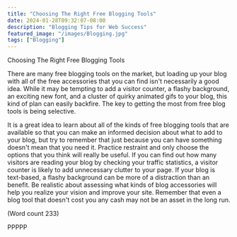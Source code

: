 ```yaml
---
title: "Choosing The Right Free Blogging Tools"
date: 2024-01-28T09:32:07-08:00
description: "Blogging Tips for Web Success"
featured_image: "/images/Blogging.jpg"
tags: ["Blogging"]
---
```


Choosing The Right Free Blogging Tools

There are many free blogging tools on the market, but
loading up your blog with all of the free accessories that
you can find isn't necessarily a good idea. While it may
be tempting to add a visitor counter, a flashy
background, an exciting new font, and a cluster of
quirky animated gifs to your blog, this kind of plan can
easily backfire. The key to getting the most from free
blog tools is being selective. 

It is a great idea to learn about all of the kinds of free
blogging tools that are available so that you can make
an informed decision about what to add to your blog,
but try to remember that just because you can have
something doesn't mean that you need it. Practice
restraint and only choose the options that you think will
really be useful. If you can find out how many visitors
are reading your blog by checking your traffic statistics,
a visitor counter is likely to add unnecessary clutter to
your page. If your blog is text-based, a flashy
background can be more of a distraction than an benefit.
Be realistic about assessing what kinds of blog
accessories will help you realize your vision and
improve your site. Remember that even a blog tool that
doesn't cost you any cash may not be an asset in the
long run.
                    
(Word count 233)

PPPPP
